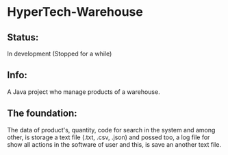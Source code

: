 # HyperTech-Warehouse
## Status:
In development (Stopped for a while)
## Info:
A Java project who manage products of a warehouse.
## The foundation:
The data of product's, quantity, code for search in the system and among other, is storage a text file (.txt, .csv, .json) and possed too, a log file for show all actions in the software of user and this, is save an another text file.
